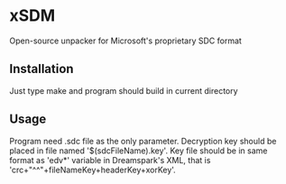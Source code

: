 xSDM
====

Open-source unpacker for Microsoft's proprietary SDC format

Installation
------------

Just type make and program should build in current directory

Usage
-----
Program need .sdc file as the only parameter. Decryption key should be placed in file named '$(sdcFileName).key'. Key file should be in same format as 'edv*' variable in Dreamspark's XML, that is 'crc+"^^"+fileNameKey+headerKey+xorKey'.
